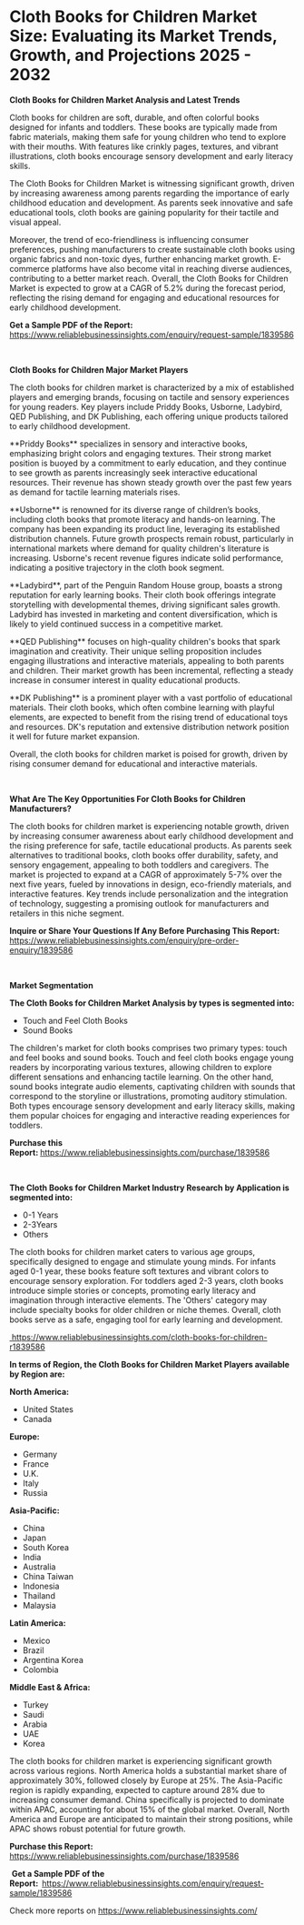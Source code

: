 <p><h1>Cloth Books for Children Market Size: Evaluating its Market Trends, Growth, and Projections 2025 - 2032</h1></p><p><strong>Cloth Books for Children Market Analysis and Latest Trends</strong></p>
<p><p>Cloth books for children are soft, durable, and often colorful books designed for infants and toddlers. These books are typically made from fabric materials, making them safe for young children who tend to explore with their mouths. With features like crinkly pages, textures, and vibrant illustrations, cloth books encourage sensory development and early literacy skills. </p><p>The Cloth Books for Children Market is witnessing significant growth, driven by increasing awareness among parents regarding the importance of early childhood education and development. As parents seek innovative and safe educational tools, cloth books are gaining popularity for their tactile and visual appeal. </p><p>Moreover, the trend of eco-friendliness is influencing consumer preferences, pushing manufacturers to create sustainable cloth books using organic fabrics and non-toxic dyes, further enhancing market growth. E-commerce platforms have also become vital in reaching diverse audiences, contributing to a better market reach. Overall, the Cloth Books for Children Market is expected to grow at a CAGR of 5.2% during the forecast period, reflecting the rising demand for engaging and educational resources for early childhood development.</p></p>
<p><strong>Get a Sample PDF of the Report:&nbsp;</strong> <a href="https://www.reliablebusinessinsights.com/enquiry/request-sample/1839586?utm_campaign=3183&utm_medium=2&utm_source=Github&utm_content=ia&utm_term=05032025&utm_id=cloth-books-for-children">https://www.reliablebusinessinsights.com/enquiry/request-sample/1839586</a></p>
<p>&nbsp;</p>
<p><strong>Cloth Books for Children Major Market Players</strong></p>
<p><p>The cloth books for children market is characterized by a mix of established players and emerging brands, focusing on tactile and sensory experiences for young readers. Key players include Priddy Books, Usborne, Ladybird, QED Publishing, and DK Publishing, each offering unique products tailored to early childhood development.</p><p>**Priddy Books** specializes in sensory and interactive books, emphasizing bright colors and engaging textures. Their strong market position is buoyed by a commitment to early education, and they continue to see growth as parents increasingly seek interactive educational resources. Their revenue has shown steady growth over the past few years as demand for tactile learning materials rises.</p><p>**Usborne** is renowned for its diverse range of children’s books, including cloth books that promote literacy and hands-on learning. The company has been expanding its product line, leveraging its established distribution channels. Future growth prospects remain robust, particularly in international markets where demand for quality children's literature is increasing. Usborne's recent revenue figures indicate solid performance, indicating a positive trajectory in the cloth book segment.</p><p>**Ladybird**, part of the Penguin Random House group, boasts a strong reputation for early learning books. Their cloth book offerings integrate storytelling with developmental themes, driving significant sales growth. Ladybird has invested in marketing and content diversification, which is likely to yield continued success in a competitive market.</p><p>**QED Publishing** focuses on high-quality children's books that spark imagination and creativity. Their unique selling proposition includes engaging illustrations and interactive materials, appealing to both parents and children. Their market growth has been incremental, reflecting a steady increase in consumer interest in quality educational products.</p><p>**DK Publishing** is a prominent player with a vast portfolio of educational materials. Their cloth books, which often combine learning with playful elements, are expected to benefit from the rising trend of educational toys and resources. DK's reputation and extensive distribution network position it well for future market expansion.</p><p>Overall, the cloth books for children market is poised for growth, driven by rising consumer demand for educational and interactive materials.</p></p>
<p>&nbsp;</p>
<p><strong>What Are The Key Opportunities For Cloth Books for Children Manufacturers?</strong></p>
<p><p>The cloth books for children market is experiencing notable growth, driven by increasing consumer awareness about early childhood development and the rising preference for safe, tactile educational products. As parents seek alternatives to traditional books, cloth books offer durability, safety, and sensory engagement, appealing to both toddlers and caregivers. The market is projected to expand at a CAGR of approximately 5-7% over the next five years, fueled by innovations in design, eco-friendly materials, and interactive features. Key trends include personalization and the integration of technology, suggesting a promising outlook for manufacturers and retailers in this niche segment.</p></p>
<p><strong>Inquire or Share Your Questions If Any Before Purchasing This Report:</strong> <a href="https://www.reliablebusinessinsights.com/enquiry/pre-order-enquiry/1839586?utm_campaign=3183&utm_medium=2&utm_source=Github&utm_content=ia&utm_term=05032025&utm_id=cloth-books-for-children">https://www.reliablebusinessinsights.com/enquiry/pre-order-enquiry/1839586</a></p>
<p>&nbsp;</p>
<p><strong>Market Segmentation</strong></p>
<p><strong>The Cloth Books for Children Market Analysis by types is segmented into:</strong></p>
<p><ul><li>Touch and Feel Cloth Books</li><li>Sound Books</li></ul></p>
<p><p>The children's market for cloth books comprises two primary types: touch and feel books and sound books. Touch and feel cloth books engage young readers by incorporating various textures, allowing children to explore different sensations and enhancing tactile learning. On the other hand, sound books integrate audio elements, captivating children with sounds that correspond to the storyline or illustrations, promoting auditory stimulation. Both types encourage sensory development and early literacy skills, making them popular choices for engaging and interactive reading experiences for toddlers.</p></p>
<p><strong>Purchase this Report:&nbsp;</strong><a href="https://www.reliablebusinessinsights.com/purchase/1839586?utm_campaign=3183&utm_medium=2&utm_source=Github&utm_content=ia&utm_term=05032025&utm_id=cloth-books-for-children">https://www.reliablebusinessinsights.com/purchase/1839586</a></p>
<p>&nbsp;</p>
<p><strong>The Cloth Books for Children Market Industry Research by Application is segmented into:</strong></p>
<p><ul><li>0-1 Years</li><li>2-3Years</li><li>Others</li></ul></p>
<p><p>The cloth books for children market caters to various age groups, specifically designed to engage and stimulate young minds. For infants aged 0-1 year, these books feature soft textures and vibrant colors to encourage sensory exploration. For toddlers aged 2-3 years, cloth books introduce simple stories or concepts, promoting early literacy and imagination through interactive elements. The 'Others' category may include specialty books for older children or niche themes. Overall, cloth books serve as a safe, engaging tool for early learning and development.</p></p>
<p><a href="https://www.reliablebusinessinsights.com/cloth-books-for-children-r1839586?utm_campaign=3183&utm_medium=2&utm_source=Github&utm_content=ia&utm_term=05032025&utm_id=cloth-books-for-children">&nbsp;https://www.reliablebusinessinsights.com/cloth-books-for-children-r1839586</a></p>
<p><strong>In terms of Region, the Cloth Books for Children Market Players available by Region are:</strong></p>
<p>
    <p> <strong> North America: </strong>
        <ul>
            <li>United States</li>
            <li>Canada</li>
        </ul>
        </p> 
    <p> <strong> Europe: </strong>
        <ul>
            <li>Germany</li>
            <li>France</li>
            <li>U.K.</li>
            <li>Italy</li>
            <li>Russia</li>
        </ul>
        </p> 
    <p> <strong> Asia-Pacific: </strong>
        <ul>
            <li>China</li>
            <li>Japan</li>
            <li>South Korea</li>
            <li>India</li>
            <li>Australia</li>
            <li>China Taiwan</li>
            <li>Indonesia</li>
            <li>Thailand</li>
            <li>Malaysia</li>
        </ul>
        </p> 
    <p> <strong> Latin America: </strong>
        <ul>
            <li>Mexico</li>
            <li>Brazil</li>
            <li>Argentina Korea</li>
            <li>Colombia</li>
        </ul>
        </p> 
    <p> <strong> Middle East & Africa: </strong>
        <ul>
            <li>Turkey</li>
            <li>Saudi</li>
            <li>Arabia</li>
            <li>UAE</li>
            <li>Korea</li>
        </ul>
    </p>
    </p>
<p><p>The cloth books for children market is experiencing significant growth across various regions. North America holds a substantial market share of approximately 30%, followed closely by Europe at 25%. The Asia-Pacific region is rapidly expanding, expected to capture around 28% due to increasing consumer demand. China specifically is projected to dominate within APAC, accounting for about 15% of the global market. Overall, North America and Europe are anticipated to maintain their strong positions, while APAC shows robust potential for future growth.</p></p>
<p><strong>Purchase this Report: </strong><a href="https://www.reliablebusinessinsights.com/purchase/1839586?utm_campaign=3183&utm_medium=2&utm_source=Github&utm_content=ia&utm_term=05032025&utm_id=cloth-books-for-children">https://www.reliablebusinessinsights.com/purchase/1839586</a></p>
<p>&nbsp;<strong>Get a Sample PDF of the Report:&nbsp;&nbsp;</strong><a href="https://www.reliablebusinessinsights.com/enquiry/request-sample/1839586?utm_campaign=3183&utm_medium=2&utm_source=Github&utm_content=ia&utm_term=05032025&utm_id=cloth-books-for-children">https://www.reliablebusinessinsights.com/enquiry/request-sample/1839586</a></p>
<p><strong></strong></p>
<p>Check more reports on <a href="https://www.reliablebusinessinsights.com/?utm_campaign=3183&utm_medium=2&utm_source=Github&utm_content=ia&utm_term=05032025&utm_id=cloth-books-for-children">https://www.reliablebusinessinsights.com/</a></p>